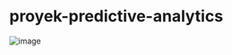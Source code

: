 # proyek-predictive-analytics

![image](https://github.com/oktavin28/proyek-predictive-analytics/blob/main/korelasi%20driven.png)
